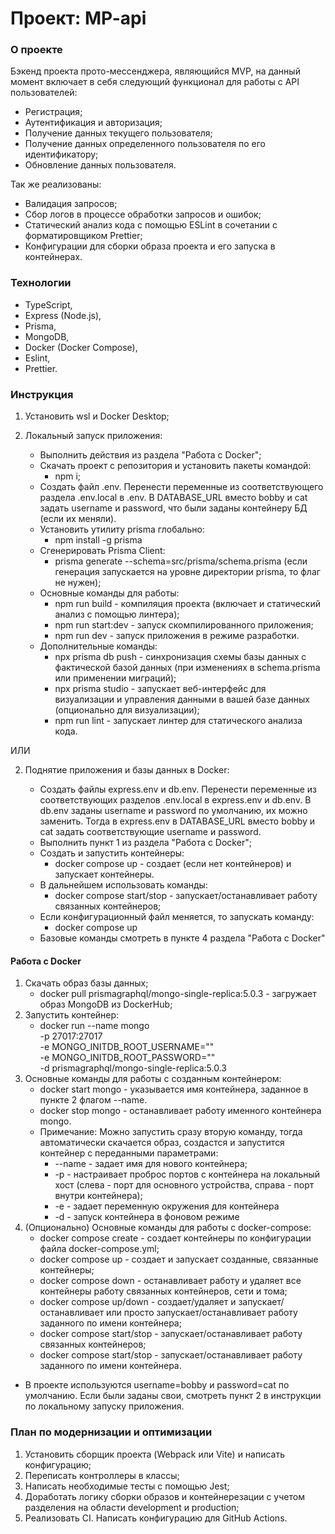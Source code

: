 # Проект: MP-api

### О проекте

Бэкенд проекта прото-мессенджера, являющийся MVP, на данный момент включает в себя следующий функционал для работы с API пользователей:
- Регистрация;
- Аутентификация и авторизация;
- Получение данных текущего пользователя;
- Получение данных определенного пользователя по его идентификатору;
- Обновление данных пользователя.

Так же реализованы:
- Валидация запросов;
- Сбор логов в процессе обработки запросов и ошибок;
- Статический анализ кода с помощью ESLint в сочетании с форматировщиком Prettier;
- Конфигурации для сборки образа проекта и его запуска в контейнерах.

### Технологии

- TypeScript,
- Express (Node.js),
- Prisma,
- MongoDB,
- Docker (Docker Compose),
- Eslint,
- Prettier.

### Инструкция
1. Установить wsl и Docker Desktop;

2. Локальный запуск приложения:
    - Выполнить действия из раздела "Работа с Docker";
    - Скачать проект с репозитория и установить пакеты командой:
        - npm i;
    - Создать файл .env. Перенести переменные из соответствующего раздела .env.local в .env. 
    В DATABASE_URL вместо bobby и cat задать username и password, что были заданы контейнеру БД (если их меняли).
    - Установить утилиту prisma глобально:
        - npm install -g prisma
    - Сгенерировать Prisma Client:
        - prisma generate --schema=src/prisma/schema.prisma (если генерация запускается на уровне директории prisma, то флаг не нужен);
    - Основные команды для работы:
        - npm run build - компиляция проекта (включает и статический анализ с помощью линтера);
        - npm run start:dev - запуск скомпилированного приложения;
        - npm run dev - запуск приложения в режиме разработки.
    - Дополнительные команды:
        - npx prisma db push - синхронизация схемы базы данных с фактической базой данных (при изменениях в schema.prisma или применении миграций);
        - npx prisma studio - запускает веб-интерфейс для визуализации и управления данными в вашей базе данных (опционально для визуализации);
        - npm run lint - запускает линтер для статического анализа кода.

ИЛИ

2. Поднятие приложения и базы данных в Docker:
    - Создать файлы express.env и db.env. Перенести переменные из соответствующих разделов .env.local в express.env и db.env. 
    В db.env заданы username и password по умолчанию, их можно заменить.
    Тогда в express.env в DATABASE_URL вместо bobby и cat задать соответствующие username и password.
    - Выполнить пункт 1 из раздела "Работа с Docker";
    - Создать и запустить контейнеры:
        - docker compose up - создает (если нет контейнеров) и запускает контейнеры.
    - В дальнейшем использовать команды:
        - docker compose start/stop - запускает/останавливает работу связанных контейнеров;
    - Если конфигурационный файл меняется, то запускать команду:
        - docker compose up

    * Базовые команды смотреть в пункте 4 раздела "Работа с Docker"

#### Работа с Docker
1. Скачать образ базы данных;
    - docker pull prismagraphql/mongo-single-replica:5.0.3 - загружает образ MongoDB из DockerHub;
2. Запустить контейнер:
    - docker run --name mongo \
       -p 27017:27017 \
       -e MONGO_INITDB_ROOT_USERNAME="<username>" \
       -e MONGO_INITDB_ROOT_PASSWORD="<password>" \
       -d prismagraphql/mongo-single-replica:5.0.3
3. Основные команды для работы с созданным контейнером:
    - docker start mongo - указывается имя контейнера, заданное в пункте 2 флагом --name.
    - docker stop mongo - останавливает работу именного контейнера mongo.
    * Примечание: Можно запустить сразу вторую команду, тогда автоматически скачается образ, создастся и запустится контейнер с переданными параметрами:
        * --name - задает имя для нового контейнера;
        * -p - настраивает проброс портов с контейнера на локальный хост (слева - порт для основного устройства, справа - порт внутри контейнера);
        * -e - задает переменную окружения для контейнера
        * -d - запуск контейнера в фоновом режиме
4. (Опционально) Основные команды для работы с docker-compose:
    - docker compose create - создает контейнеры по конфигурации файла docker-compose.yml;
    - docker compose up - создает и запускает созданные, связанные контейнеры;
    - docker compose down - останавливает работу и удаляет все контейнеры работу связанных контейнеров, сети и тома;
    - docker compose up/down <name> - создает/удаляет и запускает/останавливает или просто запускает/останавливает работу заданного по имени контейнера;
    - docker compose start/stop - запускает/останавливает работу связанных контейнеров;
    - docker compose start/stop <name> - запускает/останавливает работу заданного по имени контейнера.

* В проекте используются username=bobby и password=cat по умолчанию. Если были заданы свои, смотреть пункт 2 в инструкции по локальному запуску приложения.

### План по модернизации и оптимизации

1. Установить сборщик проекта (Webpack или Vite) и написать конфигурацию;
2. Переписать контроллеры в классы;
3. Написать необходимые тесты с помощью Jest;
4. Доработать логику сборки образов и контейнерезации с учетом разделения на области development и production;
5. Реализовать CI. Написать конфигурацию для GitHub Actions.
